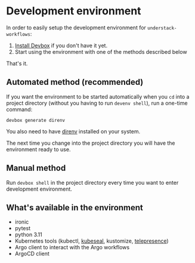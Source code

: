 # Development environment

In order to easily setup the development environment for `understack-workflows`:

1. [Install Devbox](https://www.jetify.com/devbox/docs/installing_devbox/) if
   you don't have it yet.
2. Start using the environment with one of the methods described below

That's it.

## Automated method (recommended)

If you want the environment to be started automatically when you `cd` into a
project directory (without you having to run `devenv shell`), run a one-time
command:

`devbox generate direnv`

You also need to have [direnv](https://direnv.net/docs/installation.html)
installed on your system.

The next time you change into the project directory you will have the
environment ready to use.

## Manual method

Run `devbox shell` in the project directory every time you want to enter
development environment.

## What's available in the environment

- ironic
- pytest
- python 3.11
- Kubernetes tools (kubectl, [kubeseal][kubeseal], kustomize, [telepresence][telepresence])
- Argo client to interact with the Argo workflows
- ArgoCD client

[telepresence]: https://www.telepresence.io/
[kubeseal]: https://github.com/bitnami-labs/sealed-secrets
